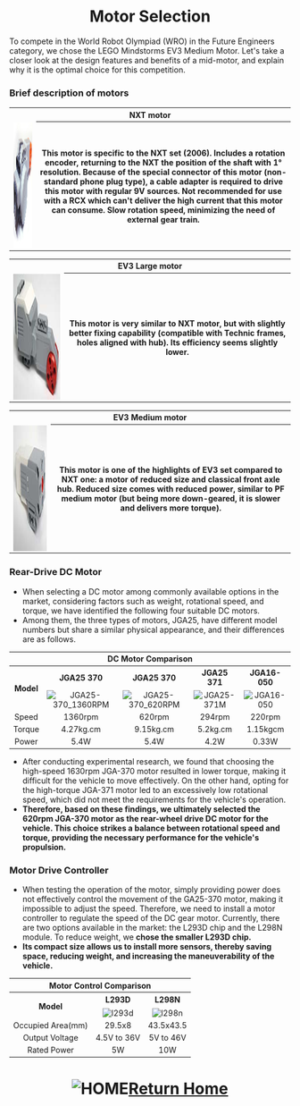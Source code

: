 # <div align="center"> Motor Selection</div> 
To compete in the World Robot Olympiad (WRO) in the Future Engineers category, we chose the LEGO Mindstorms EV3 Medium Motor. Let's take a closer look at the design features and benefits of a mid-motor, and explain why it is the optimal choice for this competition.
###  Brief description of motors
<div align="center">
<table>
<tr ><th colspan="3">NXT motor</th></tr>
<tr align="center">
<td><img src="./img/nxt.jpg" width = "300" height = "225" alt="NXT" align=center /></td>
<th>This motor is specific to the NXT set (2006). Includes a rotation encoder, returning to the NXT the position of the shaft with 1° resolution. Because of the special connector of this motor (non-standard phone plug type), a cable adapter is required to drive this motor with regular 9V sources. Not recommended for use with a RCX which can't deliver the high current that this motor can consume. Slow rotation speed, minimizing the need of external gear train.</th>
</tr>
</table>
<table>
<tr ><th colspan="3">EV3 Large motor</th></tr>
<tr align="center">
<td><img src="./img/ev3l.jpg" width = "300" height = "225" alt="ev3" align=center /></td>
<th>This motor is very similar to NXT motor, but with slightly better fixing capability (compatible with Technic frames, holes aligned with hub). Its efficiency seems slightly lower.</th>
</tr>
</table>
<table>
<tr ><th colspan="3">EV3 Medium motor</th></tr>
<tr align="center">
<td><img src="./img/ev3m.jpg" width = "300" height = "225" alt="ev3" align=center /></td>
<th>This motor is one of the highlights of EV3 set compared to NXT one: a motor of reduced size and classical front axle hub. Reduced size comes with reduced power, similar to PF medium motor (but being more down-geared, it is slower and delivers more torque).</th>
</tr>
</table>
</div>

### Rear-Drive DC Motor
- When selecting a DC motor among commonly available options in the market, considering factors such as weight, rotational speed, and torque, we have identified the following four suitable DC motors.
- Among them, the three types of motors, JGA25, have different model numbers but share a similar physical appearance, and their differences are as follows.
<div align="center"><table>
<tr ><th colspan="5">DC Motor Comparison</th></tr>
<tr align="center">
<th rowspan="2" >Model</th>
<th >JGA25 370</th>
<th >JGA25 370</th>
<th >JGA25 371</th>
<th >JGA16-050</th>
</tr>
<tr align="center">
<td ><img src="./img/JGA25-370_1360RPM.JPG" width = "150" alt="JGA25-370_1360RPM" /></td>
<td ><img src="./img/JGA25-370_620RPM.JPG" width = "150" alt="JGA25-370_620RPM" /></td>
<td ><img src="./img/JGA25-371_1_34.JPG" width = "100" alt="JGA25-371M" /></td>
<td ><img src="./img/JGA16-050.png" width = "150" alt="JGA16-050" /></td>
</tr>
<tr align="center">
<td >Speed</td>
<td >1360rpm</td>
<td >620rpm</td>
<td >294rpm</td>
<td >220rpm</td>
</tr>
<tr align="center"><td>Torque</td><td>4.27kg.cm</td><td>9.15kg.cm</td><td>5.2kg.cm</td><td>1.15kgcm</td></tr><tr align="center">
<td>Power</td><td>5.4W</td><td>5.4W</td><td>4.2W</td><td>0.33W</td>
</tr>
</table>
</div>  

- After conducting experimental research, we found that choosing the high-speed 1630rpm JGA-370 motor resulted in lower torque, making it difficult for the vehicle to move effectively. On the other hand, opting for the high-torque JGA-371 motor led to an excessively low rotational speed, which did not meet the requirements for the vehicle's operation.
- __Therefore, based on these findings, we ultimately selected the 620rpm JGA-370 motor as the rear-wheel drive DC motor for the vehicle. This choice strikes a balance between rotational speed and torque, providing the necessary performance for the vehicle's propulsion.__  

### Motor Drive Controller
- When testing the operation of the motor, simply providing power does not effectively control the movement of the GA25-370 motor, making it impossible to adjust the speed. Therefore, we need to install a motor controller to regulate the speed of the DC gear motor. Currently, there are two options available in the market: the L293D chip and the L298N module. To reduce weight, we __chose the smaller L293D chip.__   
- __Its compact size allows us to install more sensors, thereby saving space, reducing weight, and increasing the maneuverability of the vehicle.__


<div align="center">
<table>
<tr><th colspan="3">Motor Control Comparison</th></tr>
<tr align="center" >
<th rowspan="2">Model</th>
<th>L293D</th>
<th>L298N</th>
</tr>
<tr align="center">
<td> <img src="./img/l293d.png" width = "300"  alt="l293d" align=center /></td>
<td ><img src="./img/L298N.png" width = "300"  alt="l298n" align=center /></td>
</tr>
<tr align="center">
<td>Occupied Area(mm)</td>
<td>29.5x8</td>
<td>43.5x43.5</td>
</tr>
<tr align="center">
<td>Output Voltage</td>
<td>4.5V to 36V</td>
<td>5V to 46V</td>
</tr>
<tr align="center">
<td>Rated Power </td>
<td>5W</td>
<td>10W</td>
</tr>
</table>
</div>

# <div align="center">![HOME](../../other/img/Home.png)[Return Home](../../)</div>  
